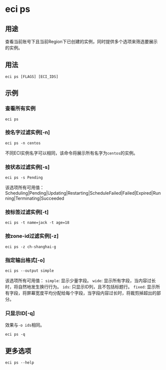 # eci ps

## 用途
查看当前账号下且当前Region下已创建的实例，同时提供多个选项来筛选要展示的实例。

## 用法
```
eci ps [FLAGS] [ECI_IDS]
```

## 示例
### 查看所有实例
```
eci ps
```

### 按名字过滤实例[-n]
```
eci ps -n centos
```
不同ECI实例名字可以相同，该命令将展示所有名字为`centos`的实例。

### 按状态过滤实例[-s]
```
eci ps -s Pending
```
该选项所有可用值：Scheduling|Pending|Updating|Restarting|ScheduleFailed|Failed|Expired|Running|Terminating|Succeeded

### 按标签过滤实例[-t]
```
eci ps -t name=jack -t age=18
```

### 按zone-id过滤实例[-z]
```
eci ps -z ch-shanghai-g
```

### 指定输出格式[-o]
```
eci ps --output simple
```
该选项所有可用值：
`simple`: 显示少量字段。
`wide`: 显示所有字段，当内容过长时，将自然地发生换行行为。
`ids`: 只显示ID列，且不包括标题行。
`fixed`: 显示所有字段，将屏幕宽度平均分配给每个字段，当字段内容过长时，将裁剪掉超出的部分。

### 只显示ID[-q]
效果与`-o ids`相同。
```
eci ps -q
```

## 更多选项
```
eci ps --help
```

